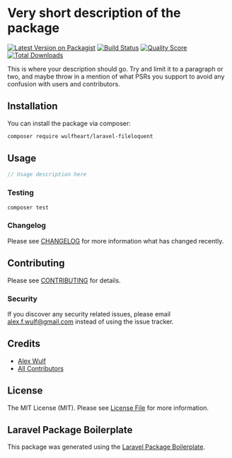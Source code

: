 # Very short description of the package

[![Latest Version on Packagist](https://img.shields.io/packagist/v/wulfheart/laravel-fileloquent.svg?style=flat-square)](https://packagist.org/packages/wulfheart/laravel-fileloquent)
[![Build Status](https://img.shields.io/travis/wulfheart/laravel-fileloquent/master.svg?style=flat-square)](https://travis-ci.org/wulfheart/laravel-fileloquent)
[![Quality Score](https://img.shields.io/scrutinizer/g/wulfheart/laravel-fileloquent.svg?style=flat-square)](https://scrutinizer-ci.com/g/wulfheart/laravel-fileloquent)
[![Total Downloads](https://img.shields.io/packagist/dt/wulfheart/laravel-fileloquent.svg?style=flat-square)](https://packagist.org/packages/wulfheart/laravel-fileloquent)

This is where your description should go. Try and limit it to a paragraph or two, and maybe throw in a mention of what PSRs you support to avoid any confusion with users and contributors.

## Installation

You can install the package via composer:

```bash
composer require wulfheart/laravel-fileloquent
```

## Usage

``` php
// Usage description here
```

### Testing

``` bash
composer test
```

### Changelog

Please see [CHANGELOG](CHANGELOG.md) for more information what has changed recently.

## Contributing

Please see [CONTRIBUTING](CONTRIBUTING.md) for details.

### Security

If you discover any security related issues, please email alex.f.wulf@gmail.com instead of using the issue tracker.

## Credits

- [Alex Wulf](https://github.com/wulfheart)
- [All Contributors](../../contributors)

## License

The MIT License (MIT). Please see [License File](LICENSE.md) for more information.

## Laravel Package Boilerplate

This package was generated using the [Laravel Package Boilerplate](https://laravelpackageboilerplate.com).